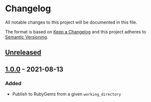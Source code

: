 # Changelog

All notable changes to this project will be documented in this file.

The format is based on [Keep a Changelog](https://keepachangelog.com/en/1.0.0/)
and this project adheres to [Semantic Versioning](https://semver.org/spec/v2.0.0.html).

## [Unreleased]

## [1.0.0] - 2021-08-13
### Added
- Publish to RubyGems from a given `working_directory`

[Unreleased]: https://github.com/cucumber-actions/publish-rubygem/compare/v1.0.0...HEAD
[1.0.0]: https://github.com/cucumber-actions/publish-rubygem/compare/v0.0.0...v1.0.0

